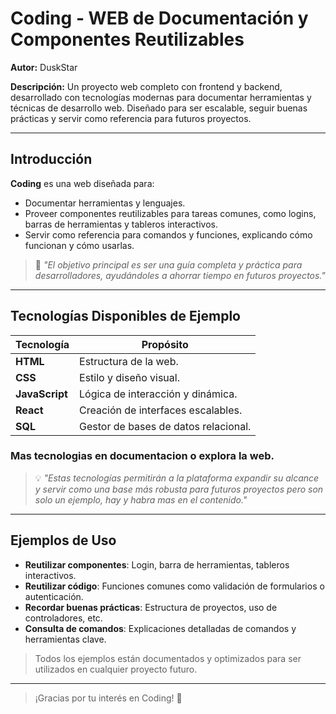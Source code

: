 # Coding - WEB de Documentación y Componentes Reutilizables

**Autor:** DuskStar

**Descripción:** Un proyecto web completo con frontend y backend, desarrollado con tecnologías modernas para documentar herramientas y técnicas de desarrollo web. Diseñado para ser escalable, seguir buenas prácticas y servir como referencia para futuros proyectos.

---

## Introducción

**Coding** es una web diseñada para:

- Documentar herramientas y lenguajes.
- Proveer componentes reutilizables para tareas comunes, como logins, barras de herramientas y tableros interactivos.
- Servir como referencia para comandos y funciones, explicando cómo funcionan y cómo usarlas.

> 🔎 _"El objetivo principal es ser una guía completa y práctica para desarrolladores, ayudándoles a ahorrar tiempo en futuros proyectos."_

---

## Tecnologías Disponibles de Ejemplo

| Tecnología     | Propósito                            |
| -------------- | ------------------------------------ |
| **HTML**       | Estructura de la web.                |
| **CSS**        | Estilo y diseño visual.              |
| **JavaScript** | Lógica de interacción y dinámica.    |
| **React**      | Creación de interfaces escalables.   |
| **SQL**        | Gestor de bases de datos relacional. |

### Mas tecnologias en documentacion o explora la web.


> 💡 _"Estas  tecnologías permitirán a la plataforma expandir su alcance y servir como una base más robusta para futuros proyectos pero son solo un ejemplo, hay y habra mas en el contenido."_

---



## Ejemplos de Uso

- **Reutilizar componentes**: Login, barra de herramientas, tableros interactivos.
- **Reutilizar código**: Funciones comunes como validación de formularios o autenticación.
- **Recordar buenas prácticas**: Estructura de proyectos, uso de controladores, etc.
- **Consulta de comandos**: Explicaciones detalladas de comandos y herramientas clave.

> Todos los ejemplos están documentados y optimizados para ser utilizados en cualquier proyecto futuro.

---

> ¡Gracias por tu interés en Coding! 🚀
